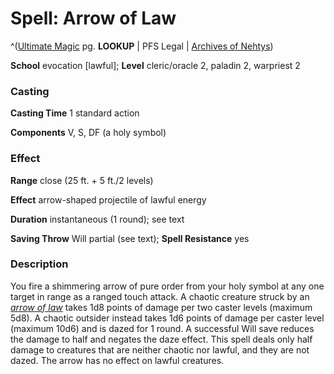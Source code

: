 # Spell: Arrow of Law

^([Ultimate Magic][ss-arrow-of-law] pg. **LOOKUP** | PFS Legal | [Archives of Nehtys][sn-arrow-of-law])

**School** evocation [lawful]; **Level** cleric/oracle 2, paladin 2, warpriest 2

### Casting

**Casting Time** 1 standard action  

**Components** V, S, DF (a holy symbol)

### Effect

**Range** close (25 ft. + 5 ft./2 levels)  

**Effect** arrow-shaped projectile of lawful energy  

**Duration** instantaneous (1 round); see text  

**Saving Throw** Will partial (see text); **Spell Resistance** yes

### Description

You fire a shimmering arrow of pure order from your holy symbol at any one target in range as a ranged touch attack. A chaotic creature struck by an _[arrow of law]_ takes 1d8 points of damage per two caster levels (maximum 5d8). A chaotic outsider instead takes 1d6 points of damage per caster level (maximum 10d6) and is dazed for 1 round. A successful Will save reduces the damage to half and negates the daze effect. This spell deals only half damage to creatures that are neither chaotic nor lawful, and they are not dazed. The arrow has no effect on lawful creatures.

[ss-arrow-of-law]: http://paizo.com/pathfinderRPG/v57
[sn-arrow-of-law]: http://www.archivesofnethys.com/SpellDisplay.aspx?ItemName=Arrow%20of%20Law
[arrow of law]: http://www.archivesofnethys.com/SpellDisplay.aspx?ItemName=arrow%20of%20law